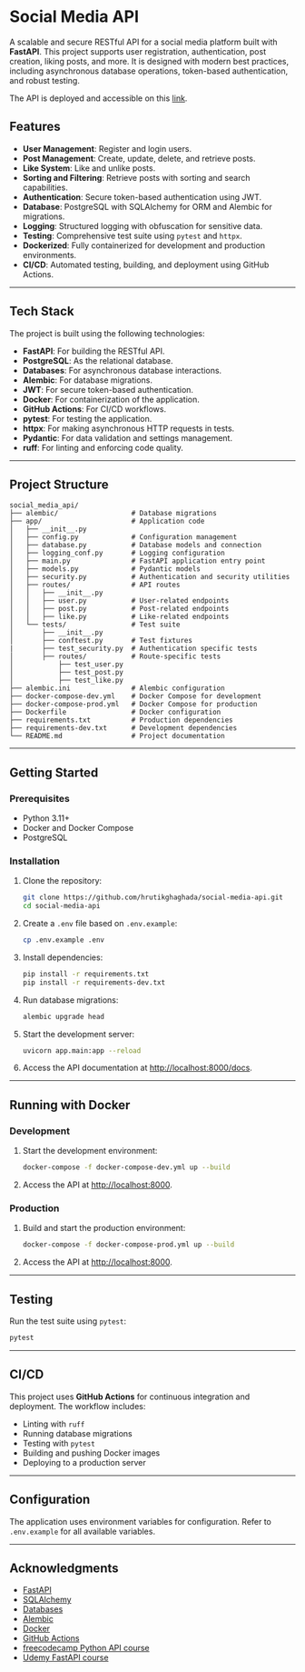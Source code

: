 # Social Media API

A scalable and secure RESTful API for a social media platform built with **FastAPI**. This project supports user registration, authentication, post creation, liking posts, and more. It is designed with modern best practices, including asynchronous database operations, token-based authentication, and robust testing.

The API is deployed and accessible on this [link](https://hrutikghaghada.tech/docs).

## Features

- **User Management**: Register and login users.
- **Post Management**: Create, update, delete, and retrieve posts.
- **Like System**: Like and unlike posts.
- **Sorting and Filtering**: Retrieve posts with sorting and search capabilities.
- **Authentication**: Secure token-based authentication using JWT.
- **Database**: PostgreSQL with SQLAlchemy for ORM and Alembic for migrations.
- **Logging**: Structured logging with obfuscation for sensitive data.
- **Testing**: Comprehensive test suite using `pytest` and `httpx`.
- **Dockerized**: Fully containerized for development and production environments.
- **CI/CD**: Automated testing, building, and deployment using GitHub Actions.

---

## Tech Stack

The project is built using the following technologies:

- **FastAPI**: For building the RESTful API.
- **PostgreSQL**: As the relational database.
- **Databases**: For asynchronous database interactions.
- **Alembic**: For database migrations.
- **JWT**: For secure token-based authentication.
- **Docker**: For containerization of the application.
- **GitHub Actions**: For CI/CD workflows.
- **pytest**: For testing the application.
- **httpx**: For making asynchronous HTTP requests in tests.
- **Pydantic**: For data validation and settings management.
- **ruff**: For linting and enforcing code quality.

---

## Project Structure

```
social_media_api/
├── alembic/                  # Database migrations
├── app/                      # Application code
│   ├── __init__.py
│   ├── config.py             # Configuration management
│   ├── database.py           # Database models and connection
│   ├── logging_conf.py       # Logging configuration
│   ├── main.py               # FastAPI application entry point
│   ├── models.py             # Pydantic models
│   ├── security.py           # Authentication and security utilities
│   ├── routes/               # API routes
│   │   ├── __init__.py
│   │   ├── user.py           # User-related endpoints
│   │   ├── post.py           # Post-related endpoints
│   │   ├── like.py           # Like-related endpoints
│   └── tests/                # Test suite
│       ├── __init__.py
│       ├── conftest.py       # Test fixtures
|       ├── test_security.py  # Authentication specific tests
│       ├── routes/           # Route-specific tests
│           ├── test_user.py
│           ├── test_post.py
│           ├── test_like.py
├── alembic.ini               # Alembic configuration
├── docker-compose-dev.yml    # Docker Compose for development
├── docker-compose-prod.yml   # Docker Compose for production
├── Dockerfile                # Docker configuration
├── requirements.txt          # Production dependencies
├── requirements-dev.txt      # Development dependencies
└── README.md                 # Project documentation
```

---

## Getting Started

### Prerequisites

- Python 3.11+
- Docker and Docker Compose
- PostgreSQL

### Installation

1. Clone the repository:
   ```bash
   git clone https://github.com/hrutikghaghada/social-media-api.git
   cd social-media-api
   ```

2. Create a `.env` file based on `.env.example`:
   ```bash
   cp .env.example .env
   ```

3. Install dependencies:
   ```bash
   pip install -r requirements.txt
   pip install -r requirements-dev.txt
   ```

4. Run database migrations:
   ```bash
   alembic upgrade head
   ```

5. Start the development server:
   ```bash
   uvicorn app.main:app --reload
   ```

6. Access the API documentation at [http://localhost:8000/docs](http://localhost:8000/docs).

---

## Running with Docker

### Development

1. Start the development environment:
   ```bash
   docker-compose -f docker-compose-dev.yml up --build
   ```

2. Access the API at [http://localhost:8000](http://localhost:8000).

### Production

1. Build and start the production environment:
   ```bash
   docker-compose -f docker-compose-prod.yml up --build
   ```

2. Access the API at [http://localhost:8000](http://localhost:8000).

---

## Testing

Run the test suite using `pytest`:

```bash
pytest
```

---

## CI/CD

This project uses **GitHub Actions** for continuous integration and deployment. The workflow includes:

- Linting with `ruff`
- Running database migrations
- Testing with `pytest`
- Building and pushing Docker images
- Deploying to a production server

---

## Configuration

The application uses environment variables for configuration. Refer to `.env.example` for all available variables.

---

## Acknowledgments

- [FastAPI](https://fastapi.tiangolo.com/)
- [SQLAlchemy](https://www.sqlalchemy.org/)
- [Databases](https://github.com/encode/databases)
- [Alembic](https://alembic.sqlalchemy.org/)
- [Docker](https://www.docker.com/)
- [GitHub Actions](https://github.com/features/actions)
- [freecodecamp Python API course](https://youtu.be/0sOvCWFmrtA?feature=shared)
- [Udemy FastAPI course](https://www.udemy.com/share/109z6k/)

